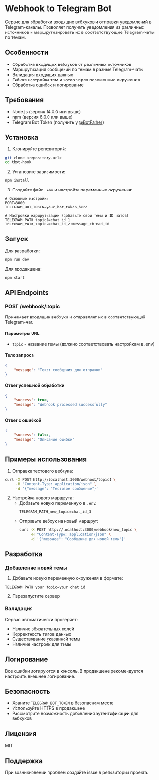 # Webhook to Telegram Bot

Сервис для обработки входящих вебхуков и отправки уведомлений в Telegram-каналы. Позволяет получать уведомления из различных источников и маршрутизировать их в соответствующие Telegram-чаты по темам.

## Особенности

- Обработка входящих вебхуков от различных источников
- Маршрутизация сообщений по темам в разные Telegram-чаты
- Валидация входящих данных
- Гибкая настройка тем и чатов через переменные окружения
- Обработка ошибок и логирование

## Требования

- Node.js (версия 14.0.0 или выше)
- npm (версия 6.0.0 или выше)
- Telegram Bot Token (получить у [@BotFather](https://t.me/botfather))

## Установка

1. Клонируйте репозиторий:
```bash
git clone <repository-url>
cd tbot-hook
```

2. Установите зависимости:
```bash
npm install
```

3. Создайте файл `.env` и настройте переменные окружения:
```env
# Основные настройки
PORT=3000
TELEGRAM_BOT_TOKEN=your_bot_token_here

# Настройки маршрутизации (добавьте свои темы и ID чатов)
TELEGRAM_PATH_topic1=chat_id_1
TELEGRAM_PATH_topic2=chat_id_2:message_thread_id
```

## Запуск

Для разработки:
```bash
npm run dev
```

Для продакшена:
```bash
npm start
```

## API Endpoints

### POST /webhook/:topic

Принимает входящие вебхуки и отправляет их в соответствующий Telegram-чат.

#### Параметры URL
- `topic` - название темы (должно соответствовать настройкам в .env)

#### Тело запроса
```json
{
    "message": "Текст сообщения для отправки"
}
```

#### Ответ успешной обработки
```json
{
    "success": true,
    "message": "Webhook processed successfully"
}
```

#### Ответ с ошибкой
```json
{
    "success": false,
    "message": "Описание ошибки"
}
```

## Примеры использования

1. Отправка тестового вебхука:
```bash
curl -X POST http://localhost:3000/webhook/topic1 \
     -H "Content-Type: application/json" \
     -d '{"message": "Тестовое сообщение"}'
```

2. Настройка нового маршрута:
   - Добавьте новую переменную в `.env`:
     ```env
     TELEGRAM_PATH_new_topic=chat_id_3
     ```
   - Отправьте вебхук на новый маршрут:
     ```bash
     curl -X POST http://localhost:3000/webhook/new_topic \
          -H "Content-Type: application/json" \
          -d '{"message": "Сообщение для новой темы"}'
     ```

## Разработка

### Добавление новой темы

1. Добавьте новую переменную окружения в формате:
```env
TELEGRAM_PATH_your_topic=your_chat_id
```

2. Перезапустите сервер

### Валидация

Сервис автоматически проверяет:
- Наличие обязательных полей
- Корректность типов данных
- Существование указанной темы
- Наличие настроек для темы

## Логирование

Все ошибки логируются в консоль. В продакшене рекомендуется настроить внешнее логирование.

## Безопасность

- Храните `TELEGRAM_BOT_TOKEN` в безопасном месте
- Используйте HTTPS в продакшене
- Рассмотрите возможность добавления аутентификации для вебхуков

## Лицензия

MIT

## Поддержка

При возникновении проблем создайте issue в репозитории проекта.

